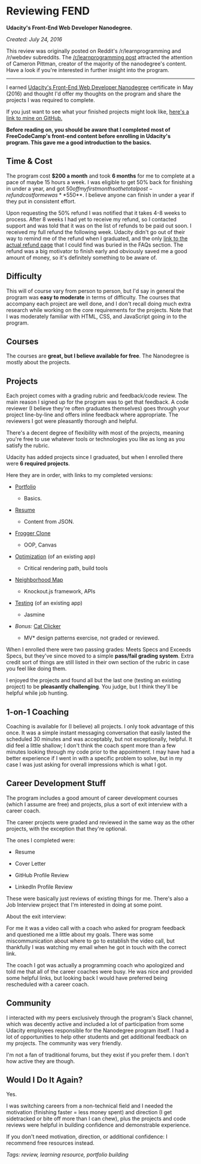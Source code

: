 # Reviewing FEND

**Udacity's Front-End Web Developer Nanodegree.**

*Created: July 24, 2016*

This review was originally posted on Reddit's /r/learnprogramming and /r/webdev subreddits. The [/r/learnprogramming post](https://www.reddit.com/r/learnprogramming/comments/4m1t70/udacity_nanodegree_review_frontend_web_development/) attracted the attention of Cameron Pittman, creator of the majority of the nanodegree's content. Have a look if you're interested in further insight into the program.

---

I earned [Udacity's Front-End Web Developer Nanodegree](https://www.udacity.com/course/front-end-web-developer-nanodegree--nd001) certificate in May (2016) and thought I'd offer my thoughts on the program and share the projects I was required to complete.

If you just want to see what your finished projects might look like, [here's a link to mine on GitHub.](https://github.com/Tempurturtul/udacity-fend-projects)

**Before reading on, you should be aware that I completed most of FreeCodeCamp's front-end content before enrolling in Udacity's program. This gave me a good introduction to the basics.**

## Time & Cost

The program cost **$200 a month** and took **6 months** for me to complete at a pace of maybe 15 hours a week. I was eligible to get 50% back for finishing in under a year, and got $50 off my first month so the total post-refund cost for me was **$550**. I believe anyone can finish in under a year if they put in consistent effort.

Upon requesting the 50% refund I was notified that it takes 4-8 weeks to process. After 8 weeks I had yet to receive my refund, so I contacted support and was told that it was on the list of refunds to be paid out soon. I received my full refund the following week. Udacity didn't go out of their way to remind me of the refund when I graduated, and the only [link to the actual refund page](https://www.udacity.com/nanodegree/50-back) that I could find was buried in the FAQs section. The refund was a big motivator to finish early and obviously saved me a good amount of money, so it's definitely something to be aware of.

## Difficulty

This will of course vary from person to person, but I'd say in general the program was **easy to moderate** in terms of difficulty. The courses that accompany each project are well done, and I don't recall doing much extra research while working on the core requirements for the projects. Note that I was moderately familiar with HTML, CSS, and JavaScript going in to the program.

## Courses

The courses are **great, but I believe available for free**. The Nanodegree is mostly about the projects.

## Projects

Each project comes with a grading rubric and feedback/code review. The main reason I signed up for the program was to get that feedback. A code reviewer (I believe they're often graduates themselves) goes through your project line-by-line and offers inline feedback where appropriate. The reviewers I got were pleasantly thorough and helpful.

There's a decent degree of flexibility with most of the projects, meaning you're free to use whatever tools or technologies you like as long as you satisfy the rubric.

Udacity has added projects since I graduated, but when I enrolled there were **6 required projects**.

Here they are in order, with links to my completed versions:

- [Portfolio](https://github.com/Tempurturtul/udacity-fend-projects/tree/master/fend-portfolio)
  - Basics.

- [Resume](https://github.com/Tempurturtul/udacity-fend-projects/tree/master/fend-resume)
  - Content from JSON.

- [Frogger Clone](https://github.com/Tempurturtul/udacity-fend-projects/tree/master/fend-frogger)
  - OOP, Canvas

- [Optimization](https://github.com/Tempurturtul/udacity-fend-projects/tree/master/fend-optimization) (of an existing app)
  - Critical rendering path, build tools

- [Neighborhood Map](https://github.com/Tempurturtul/udacity-fend-projects/tree/master/fend-neighborhood-map)
  - Knockout.js framework, APIs

- [Testing](https://github.com/Tempurturtul/udacity-fend-projects/tree/master/fend-feed-reader) (of an existing app)
  - Jasmine

- *Bonus:* [Cat Clicker](https://github.com/Tempurturtul/udacity-fend-projects/tree/master/fend-design-patterns/cat-clicker-v2)
  - MV* design patterns exercise, not graded or reviewed.

When I enrolled there were two passing grades: Meets Specs and Exceeds Specs, but they've since moved to a simple **pass/fail grading system**. Extra credit sort of things are still listed in their own section of the rubric in case you feel like doing them.

I enjoyed the projects and found all but the last one (testing an existing project) to be **pleasantly challenging**. You judge, but I think they'll be helpful while job hunting.

## 1-on-1 Coaching

Coaching is available for (I believe) all projects. I only took advantage of this once. It was a simple instant messaging conversation that easily lasted the scheduled 30 minutes and was acceptably, but not exceptionally, helpful. It did feel a little shallow; I don't think the coach spent more than a few minutes looking through my code prior to the appointment. I may have had a better experience if I went in with a specific problem to solve, but in my case I was just asking for overall impressions which is what I got.

## Career Development Stuff

The program includes a good amount of career development courses (which I assume are free) and projects, plus a sort of exit interview with a career coach.

The career projects were graded and reviewed in the same way as the other projects, with the exception that they're optional.

The ones I completed were:

- Resume

- Cover Letter

- GitHub Profile Review

- LinkedIn Profile Review

These were basically just reviews of existing things for me. There's also a Job Interview project that I'm interested in doing at some point.

About the exit interview:

For me it was a video call with a coach who asked for program feedback and questioned me a little about my goals. There was some miscommunication about where to go to establish the video call, but thankfully I was watching my email when he got in touch with the correct link.

The coach I got was actually a programming coach who apologized and told me that all of the career coaches were busy. He was nice and provided some helpful links, but looking back I would have preferred being rescheduled with a career coach.

## Community

I interacted with my peers exclusively through the program's Slack channel, which was decently active and included a lot of participation from some Udacity employees responsible for the Nanodegree program itself. I had a lot of opportunities to help other students and get additional feedback on my projects. The community was very friendly.

I'm not a fan of traditional forums, but they exist if you prefer them. I don't how active they are though.

## Would I Do It Again?

Yes.

I was switching careers from a non-technical field and I needed the motivation (finishing faster = less money spent) and direction (I get sidetracked or bite off more than I can chew), plus the projects and code reviews were helpful in building confidence and demonstrable experience.

If you don't need motivation, direction, or additional confidence: I recommend free resources instead.

*Tags: review, learning resource, portfolio building*

